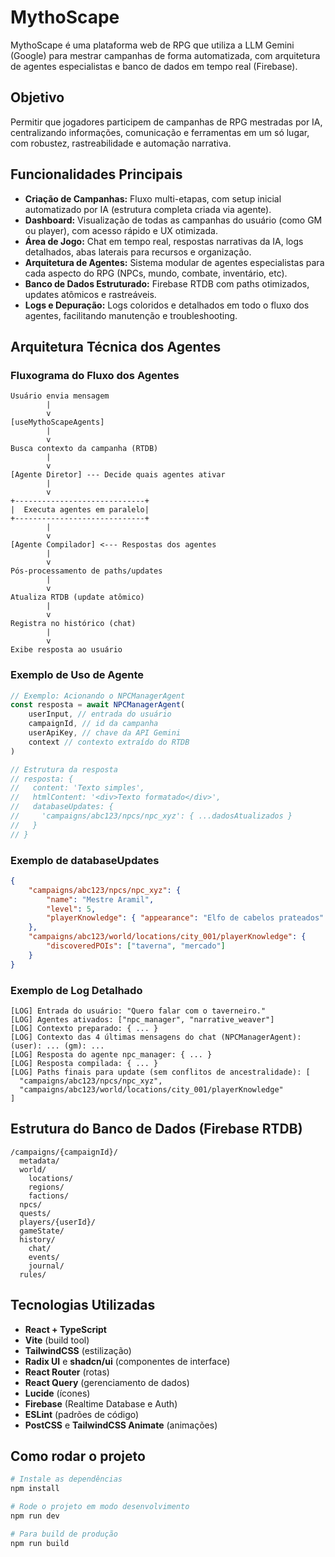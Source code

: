 # MythoScape

MythoScape é uma plataforma web de RPG que utiliza a LLM Gemini (Google) para mestrar campanhas de forma automatizada, com arquitetura de agentes especialistas e banco de dados em tempo real (Firebase).

## Objetivo

Permitir que jogadores participem de campanhas de RPG mestradas por IA, centralizando informações, comunicação e ferramentas em um só lugar, com robustez, rastreabilidade e automação narrativa.

## Funcionalidades Principais

- **Criação de Campanhas:** Fluxo multi-etapas, com setup inicial automatizado por IA (estrutura completa criada via agente).
- **Dashboard:** Visualização de todas as campanhas do usuário (como GM ou player), com acesso rápido e UX otimizada.
- **Área de Jogo:** Chat em tempo real, respostas narrativas da IA, logs detalhados, abas laterais para recursos e organização.
- **Arquitetura de Agentes:** Sistema modular de agentes especialistas para cada aspecto do RPG (NPCs, mundo, combate, inventário, etc).
- **Banco de Dados Estruturado:** Firebase RTDB com paths otimizados, updates atômicos e rastreáveis.
- **Logs e Depuração:** Logs coloridos e detalhados em todo o fluxo dos agentes, facilitando manutenção e troubleshooting.

## Arquitetura Técnica dos Agentes

### Fluxograma do Fluxo dos Agentes

```text
Usuário envia mensagem
        |
        v
[useMythoScapeAgents]
        |
        v
Busca contexto da campanha (RTDB)
        |
        v
[Agente Diretor] --- Decide quais agentes ativar
        |
        v
+-----------------------------+
|  Executa agentes em paralelo|
+-----------------------------+
        |
        v
[Agente Compilador] <--- Respostas dos agentes
        |
        v
Pós-processamento de paths/updates
        |
        v
Atualiza RTDB (update atômico)
        |
        v
Registra no histórico (chat)
        |
        v
Exibe resposta ao usuário
```

### Exemplo de Uso de Agente

```typescript
// Exemplo: Acionando o NPCManagerAgent
const resposta = await NPCManagerAgent(
	userInput, // entrada do usuário
	campaignId, // id da campanha
	userApiKey, // chave da API Gemini
	context // contexto extraído do RTDB
)

// Estrutura da resposta
// resposta: {
//   content: 'Texto simples',
//   htmlContent: '<div>Texto formatado</div>',
//   databaseUpdates: {
//     'campaigns/abc123/npcs/npc_xyz': { ...dadosAtualizados }
//   }
// }
```

### Exemplo de databaseUpdates

```json
{
	"campaigns/abc123/npcs/npc_xyz": {
		"name": "Mestre Aramil",
		"level": 5,
		"playerKnowledge": { "appearance": "Elfo de cabelos prateados" }
	},
	"campaigns/abc123/world/locations/city_001/playerKnowledge": {
		"discoveredPOIs": ["taverna", "mercado"]
	}
}
```

### Exemplo de Log Detalhado

```text
[LOG] Entrada do usuário: "Quero falar com o taverneiro."
[LOG] Agentes ativados: ["npc_manager", "narrative_weaver"]
[LOG] Contexto preparado: { ... }
[LOG] Contexto das 4 últimas mensagens do chat (NPCManagerAgent): (user): ... (gm): ...
[LOG] Resposta do agente npc_manager: { ... }
[LOG] Resposta compilada: { ... }
[LOG] Paths finais para update (sem conflitos de ancestralidade): [
  "campaigns/abc123/npcs/npc_xyz",
  "campaigns/abc123/world/locations/city_001/playerKnowledge"
]
```

## Estrutura do Banco de Dados (Firebase RTDB)

```
/campaigns/{campaignId}/
  metadata/
  world/
    locations/
    regions/
    factions/
  npcs/
  quests/
  players/{userId}/
  gameState/
  history/
    chat/
    events/
    journal/
  rules/
```

## Tecnologias Utilizadas

- **React + TypeScript**
- **Vite** (build tool)
- **TailwindCSS** (estilização)
- **Radix UI** e **shadcn/ui** (componentes de interface)
- **React Router** (rotas)
- **React Query** (gerenciamento de dados)
- **Lucide** (ícones)
- **Firebase** (Realtime Database e Auth)
- **ESLint** (padrões de código)
- **PostCSS** e **TailwindCSS Animate** (animações)

## Como rodar o projeto

```bash
# Instale as dependências
npm install

# Rode o projeto em modo desenvolvimento
npm run dev

# Para build de produção
npm run build
```
